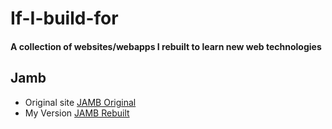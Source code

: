 # If-I-build-for
#### A collection of websites/webapps I rebuilt to learn new web technologies
## Jamb
* Original site [JAMB Original](http://jamb.org.ng/eFacility/Home)
* My Version [JAMB Rebuilt](https://m6code.github.io/If-I-build-for-JAMB/)
